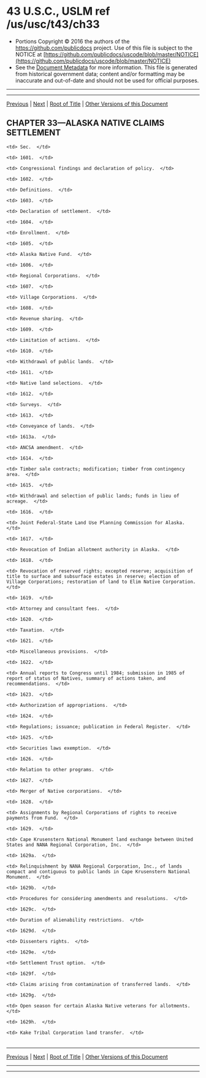 ---
---

# 43 U.S.C., USLM ref /us/usc/t43/ch33

* Portions Copyright © 2016 the authors of the https://github.com/publicdocs project.
  Use of this file is subject to the NOTICE at [https://github.com/publicdocs/uscode/blob/master/NOTICE](https://github.com/publicdocs/uscode/blob/master/NOTICE)
* See the [Document Metadata](././../../../..//README.md) for more information.
  This file is generated from historical government data; content and/or formatting may be inaccurate and out-of-date and should not be used for official purposes.

----------
----------

[Previous](./../../../..//us/usc/t43/ch32B/m__us_usc_t43_s1600l.md) | [Next](./../../../..//us/usc/t43/ch33/m__us_usc_t43_s1601.md) | [Root of Title](./../../../../) | [Other Versions of this Document](https://publicdocs.github.io/go/links?ns=uslm&ref=%2Fus%2Fusc%2Ft43%2Fch33)

## CHAPTER 33—ALASKA NATIVE CLAIMS SETTLEMENT

<table>

  <tr>

    <td> Sec.  </td>

  </tr>

  <tr>

    <td> 1601.  </td>

    <td> Congressional findings and declaration of policy.  </td>

  </tr>

  <tr>

    <td> 1602.  </td>

    <td> Definitions.  </td>

  </tr>

  <tr>

    <td> 1603.  </td>

    <td> Declaration of settlement.  </td>

  </tr>

  <tr>

    <td> 1604.  </td>

    <td> Enrollment.  </td>

  </tr>

  <tr>

    <td> 1605.  </td>

    <td> Alaska Native Fund.  </td>

  </tr>

  <tr>

    <td> 1606.  </td>

    <td> Regional Corporations.  </td>

  </tr>

  <tr>

    <td> 1607.  </td>

    <td> Village Corporations.  </td>

  </tr>

  <tr>

    <td> 1608.  </td>

    <td> Revenue sharing.  </td>

  </tr>

  <tr>

    <td> 1609.  </td>

    <td> Limitation of actions.  </td>

  </tr>

  <tr>

    <td> 1610.  </td>

    <td> Withdrawal of public lands.  </td>

  </tr>

  <tr>

    <td> 1611.  </td>

    <td> Native land selections.  </td>

  </tr>

  <tr>

    <td> 1612.  </td>

    <td> Surveys.  </td>

  </tr>

  <tr>

    <td> 1613.  </td>

    <td> Conveyance of lands.  </td>

  </tr>

  <tr>

    <td> 1613a.  </td>

    <td> ANCSA amendment.  </td>

  </tr>

  <tr>

    <td> 1614.  </td>

    <td> Timber sale contracts; modification; timber from contingency area.  </td>

  </tr>

  <tr>

    <td> 1615.  </td>

    <td> Withdrawal and selection of public lands; funds in lieu of acreage.  </td>

  </tr>

  <tr>

    <td> 1616.  </td>

    <td> Joint Federal-State Land Use Planning Commission for Alaska.  </td>

  </tr>

  <tr>

    <td> 1617.  </td>

    <td> Revocation of Indian allotment authority in Alaska.  </td>

  </tr>

  <tr>

    <td> 1618.  </td>

    <td> Revocation of reserved rights; excepted reserve; acquisition of title to surface and subsurface estates in reserve; election of Village Corporations; restoration of land to Elim Native Corporation.  </td>

  </tr>

  <tr>

    <td> 1619.  </td>

    <td> Attorney and consultant fees.  </td>

  </tr>

  <tr>

    <td> 1620.  </td>

    <td> Taxation.  </td>

  </tr>

  <tr>

    <td> 1621.  </td>

    <td> Miscellaneous provisions.  </td>

  </tr>

  <tr>

    <td> 1622.  </td>

    <td> Annual reports to Congress until 1984; submission in 1985 of report of status of Natives, summary of actions taken, and recommendations.  </td>

  </tr>

  <tr>

    <td> 1623.  </td>

    <td> Authorization of appropriations.  </td>

  </tr>

  <tr>

    <td> 1624.  </td>

    <td> Regulations; issuance; publication in Federal Register.  </td>

  </tr>

  <tr>

    <td> 1625.  </td>

    <td> Securities laws exemption.  </td>

  </tr>

  <tr>

    <td> 1626.  </td>

    <td> Relation to other programs.  </td>

  </tr>

  <tr>

    <td> 1627.  </td>

    <td> Merger of Native corporations.  </td>

  </tr>

  <tr>

    <td> 1628.  </td>

    <td> Assignments by Regional Corporations of rights to receive payments from Fund.  </td>

  </tr>

  <tr>

    <td> 1629.  </td>

    <td> Cape Krusenstern National Monument land exchange between United States and NANA Regional Corporation, Inc.  </td>

  </tr>

  <tr>

    <td> 1629a.  </td>

    <td> Relinquishment by NANA Regional Corporation, Inc., of lands compact and contiguous to public lands in Cape Krusenstern National Monument.  </td>

  </tr>

  <tr>

    <td> 1629b.  </td>

    <td> Procedures for considering amendments and resolutions.  </td>

  </tr>

  <tr>

    <td> 1629c.  </td>

    <td> Duration of alienability restrictions.  </td>

  </tr>

  <tr>

    <td> 1629d.  </td>

    <td> Dissenters rights.  </td>

  </tr>

  <tr>

    <td> 1629e.  </td>

    <td> Settlement Trust option.  </td>

  </tr>

  <tr>

    <td> 1629f.  </td>

    <td> Claims arising from contamination of transferred lands.  </td>

  </tr>

  <tr>

    <td> 1629g.  </td>

    <td> Open season for certain Alaska Native veterans for allotments.  </td>

  </tr>

  <tr>

    <td> 1629h.  </td>

    <td> Kake Tribal Corporation land transfer.  </td>

  </tr>

</table>

----------

[Previous](./../../../..//us/usc/t43/ch32B/m__us_usc_t43_s1600l.md) | [Next](./../../../..//us/usc/t43/ch33/m__us_usc_t43_s1601.md) | [Root of Title](./../../../../) | [Other Versions of this Document](https://publicdocs.github.io/go/links?ns=uslm&ref=%2Fus%2Fusc%2Ft43%2Fch33)

----------
----------




